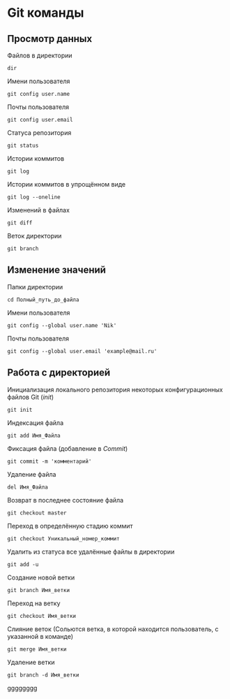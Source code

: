 # Git команды

## Просмотр данных

Файлов в директории
```text
dir
```
Имени пользователя
```text
git config user.name
```

Почты пользователя
```text
git config user.email
```

Статуса репозитория
```text
git status
```

Истории коммитов
```text
git log
```

Истории коммитов в упрощённом виде
```text
git log --oneline
```

Изменений в файлах
```text
git diff
```

Веток директории
```text
git branch
```

## Изменение значений

Папки директории
```text
cd Полный_путь_до_файла
```

Имени пользователя
```text
git config --global user.name 'Nik'
```

Почты пользователя
```text
git config --global user.email 'example@mail.ru'
```

## Работа с директорией

Инициализация локального репозитория некоторых конфигурационных файлов Git (_init_)
```text
git init
```

Индексация файла
```text
git add Имя_Файла
```

Фиксация файла (добавление в *Commit*)
```text
git commit -m 'комментарий'
```

Удаление файла
```text
del Имя_Файла
```

Возврат в последнее состояние файла
```text
git checkout master
```

Переход в определённую стадию коммит
```text
git checkout Уникальный_номер_коммит
```

Удалить из статуса все удалённые файлы в директории
```text
git add -u
```

Создание новой ветки
```text
git branch Имя_ветки
```

Переход на ветку
```text
git checkout Имя_ветки
```

Слияние веток (Сольются ветка, в которой находится пользователь, с указанной в команде)
```text
git merge Имя_ветки
```

Удаление ветки
```text
git branch -d Имя_ветки
```

gggggggg